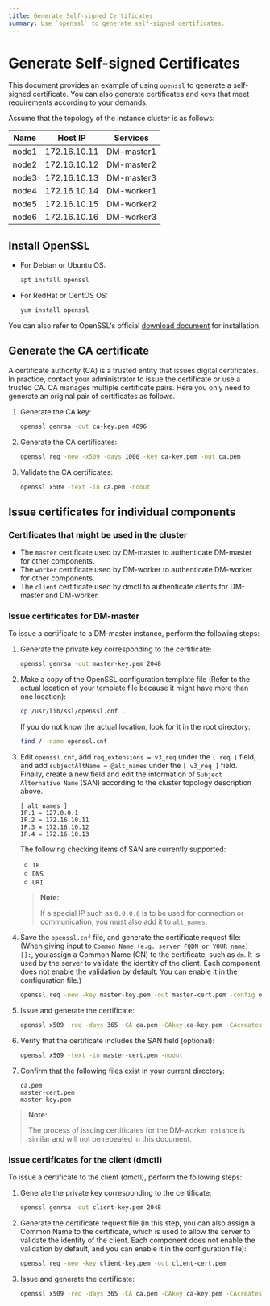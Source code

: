 ```yaml
---
title: Generate Self-signed Certificates
summary: Use `openssl` to generate self-signed certificates.
---
```


# Generate Self-signed Certificates

This document provides an example of using `openssl` to generate a self-signed certificate. You can also generate certificates and keys that meet requirements according to your demands.

Assume that the topology of the instance cluster is as follows:

| Name  | Host IP      | Services   |
| ----- | -----------  | ---------- |
| node1 | 172.16.10.11 | DM-master1 |
| node2 | 172.16.10.12 | DM-master2 |
| node3 | 172.16.10.13 | DM-master3 |
| node4 | 172.16.10.14 | DM-worker1 |
| node5 | 172.16.10.15 | DM-worker2 |
| node6 | 172.16.10.16 | DM-worker3 |

## Install OpenSSL

- For Debian or Ubuntu OS:

    
    ```bash
    apt install openssl
    ```

- For RedHat or CentOS OS:

    
    ```bash
    yum install openssl
    ```

You can also refer to OpenSSL's official [download document](https://www.openssl.org/source/) for installation.

## Generate the CA certificate

A certificate authority (CA) is a trusted entity that issues digital certificates. In practice, contact your administrator to issue the certificate or use a trusted CA. CA manages multiple certificate pairs. Here you only need to generate an original pair of certificates as follows.

1. Generate the CA key:

    
    ```bash
    openssl genrsa -out ca-key.pem 4096
    ```

2. Generate the CA certificates:

    
    ```bash
    openssl req -new -x509 -days 1000 -key ca-key.pem -out ca.pem
    ```

3. Validate the CA certificates:

    
    ```bash
    openssl x509 -text -in ca.pem -noout
    ```

## Issue certificates for individual components

### Certificates that might be used in the cluster

- The `master` certificate used by DM-master to authenticate DM-master for other components.
- The `worker` certificate used by DM-worker to authenticate DM-worker for other components.
- The `client` certificate used by dmctl to authenticate clients for DM-master and DM-worker.

### Issue certificates for DM-master

To issue a certificate to a DM-master instance, perform the following steps:

1. Generate the private key corresponding to the certificate:

    
    ```bash
    openssl genrsa -out master-key.pem 2048
    ```

2. Make a copy of the OpenSSL configuration template file (Refer to the actual location of your template file because it might have more than one location):

    
    ```bash
    cp /usr/lib/ssl/openssl.cnf .
    ```

    If you do not know the actual location, look for it in the root directory:

    ```bash
    find / -name openssl.cnf
    ```

3. Edit `openssl.cnf`, add `req_extensions = v3_req` under the `[ req ]` field, and add `subjectAltName = @alt_names` under the `[ v3_req ]` field. Finally, create a new field and edit the information of `Subject Alternative Name` (SAN) according to the cluster topology description above.

    ```
    [ alt_names ]
    IP.1 = 127.0.0.1
    IP.2 = 172.16.10.11
    IP.3 = 172.16.10.12
    IP.4 = 172.16.10.13
    ```

    The following checking items of SAN are currently supported:

    - `IP`
    - `DNS`
    - `URI`

    > **Note:**
    >
    > If a special IP such as `0.0.0.0` is to be used for connection or communication, you must also add it to `alt_names`.

4. Save the `openssl.cnf` file, and generate the certificate request file: (When giving input to `Common Name (e.g. server FQDN or YOUR name) []:`, you assign a Common Name (CN) to the certificate, such as `dm`. It is used by the server to validate the identity of the client. Each component does not enable the validation by default. You can enable it in the configuration file.)

    
    ```bash
    openssl req -new -key master-key.pem -out master-cert.pem -config openssl.cnf
    ```

5. Issue and generate the certificate:

    
    ```bash
    openssl x509 -req -days 365 -CA ca.pem -CAkey ca-key.pem -CAcreateserial -in master-cert.pem -out master-cert.pem -extensions v3_req -extfile openssl.cnf
    ```

6. Verify that the certificate includes the SAN field (optional):

    
    ```bash
    openssl x509 -text -in master-cert.pem -noout
    ```

7. Confirm that the following files exist in your current directory:

    ```
    ca.pem
    master-cert.pem
    master-key.pem
    ```

> **Note:**
>
> The process of issuing certificates for the DM-worker instance is similar and will not be repeated in this document.

### Issue certificates for the client (dmctl)

To issue a certificate to the client (dmctl), perform the following steps:

1. Generate the private key corresponding to the certificate:

    
    ```bash
    openssl genrsa -out client-key.pem 2048
    ```

2. Generate the certificate request file (in this step, you can also assign a Common Name to the certificate, which is used to allow the server to validate the identity of the client. Each component does not enable the validation by default, and you can enable it in the configuration file):

    
    ```bash
    openssl req -new -key client-key.pem -out client-cert.pem
    ```

3. Issue and generate the certificate:

    
    ```bash
    openssl x509 -req -days 365 -CA ca.pem -CAkey ca-key.pem -CAcreateserial -in client-cert.pem -out client-cert.pem
    ```
